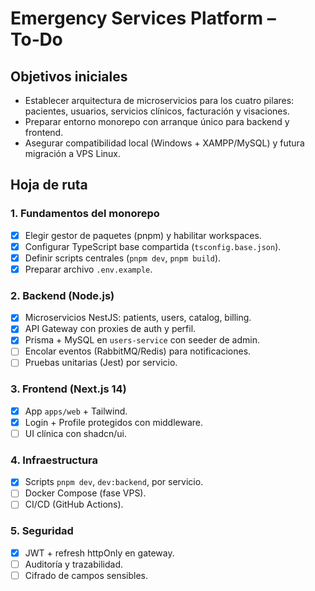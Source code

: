 # Emergency Services Platform – To‑Do

## Objetivos iniciales
- Establecer arquitectura de microservicios para los cuatro pilares: pacientes, usuarios, servicios clínicos, facturación y visaciones.
- Preparar entorno monorepo con arranque único para backend y frontend.
- Asegurar compatibilidad local (Windows + XAMPP/MySQL) y futura migración a VPS Linux.

## Hoja de ruta

### 1. Fundamentos del monorepo
- [x] Elegir gestor de paquetes (pnpm) y habilitar workspaces.
- [x] Configurar TypeScript base compartida (`tsconfig.base.json`).
- [x] Definir scripts centrales (`pnpm dev`, `pnpm build`).
- [x] Preparar archivo `.env.example`.

### 2. Backend (Node.js)
- [x] Microservicios NestJS: patients, users, catalog, billing.
- [x] API Gateway con proxies de auth y perfil.
- [x] Prisma + MySQL en `users-service` con seeder de admin.
- [ ] Encolar eventos (RabbitMQ/Redis) para notificaciones.
- [ ] Pruebas unitarias (Jest) por servicio.

### 3. Frontend (Next.js 14)
- [x] App `apps/web` + Tailwind.
- [x] Login + Profile protegidos con middleware.
- [ ] UI clínica con shadcn/ui.

### 4. Infraestructura
- [x] Scripts `pnpm dev`, `dev:backend`, por servicio.
- [ ] Docker Compose (fase VPS).
- [ ] CI/CD (GitHub Actions).

### 5. Seguridad
- [x] JWT + refresh httpOnly en gateway.
- [ ] Auditoría y trazabilidad.
- [ ] Cifrado de campos sensibles.
